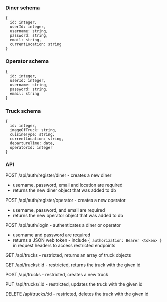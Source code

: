 ### Diner schema

    {
      id: integer,
      userId: integer,
      username: string,
      password: string,
      email: string,
      currentLocation: string
    }

### Operator schema

    {
      id: integer,
      userId: integer,
      username: string,
      password: string,
      email: string
    }

### Truck schema

    {
      id: integer,
      imageOfTruck: string,
      cuisineType: string,
      currentLocation: string,
      departureTime: date,
      operatorId: integer
    }

### API

POST /api/auth/register/diner - creates a new diner

- username, password, email and location are required
- returns the new diner object that was added to db

POST /api/auth/register/operator - creates a new operator

- username, password, and email are required
- returns the new operator object that was added to db

POST /api/auth/login - authenticates a diner or operator

- username and password are required
- returns a JSON web token - include `{ authorization: Bearer <token> }` in request headers to access restricted endpoints

GET /api/trucks - restricted, returns an array of truck objects

GET /api/trucks/:id - restricted, returns the truck with the given id

POST /api/trucks - restricted, creates a new truck

PUT /api/trucks/:id - restricted, updates the truck with the given id

DELETE /api/trucks/:id - restricted, deletes the truck with the given id
